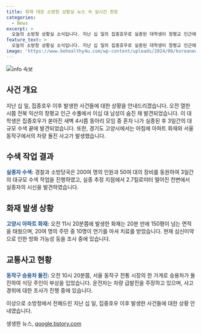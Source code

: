 ```yaml
---
title: 화재 대응 소방청 상황실 뉴스 속 실시간 현장
categories:
  - News
excerpt: >
  오늘의 소방청 상황실 소식입니다. 지난 십 일의 집중호우로 실종된 대학생이 창평교 인근에서 숨진 채 발견됐습니다. 또한, 경기도 고양시 아파트 화재와 서울 동작구 전통 시장의 차량 돌진 사고도 발생했습니다. 화재로 인한 대피와 부상자들이 발생했으며, 차량 돌진 사고로 한 명이 다쳐 병원으로 옮겨졌는데요. 현재 소방당국의 조사 중에 있습니다. 계속해서 소방청의 소식을 전달드리도록 하겠습니다.
feature_text: >
  오늘의 소방청 상황실 소식입니다. 지난 십 일의 집중호우로 실종된 대학생이 창평교 인근에서 숨진 채 발견됐습니다. 또한, 경기도 고양시 아파트 화재와 서울 동작구 전통 시장의 차량 돌진 사고도 발생했습니다. 화재로 인한 대피와 부상자들이 발생했으며, 차량 돌진 사고로 한 명이 다쳐 병원으로 옮겨졌는데요. 현재 소방당국의 조사 중에 있습니다. 계속해서 소방청의 소식을 전달드리도록 하겠습니다.
image: 'https://www.behealthy4u.com/wp-content/uploads/2024/06/koreanews.jpg'
---
```


<p><img src="https://www.behealthy4u.com/wp-content/uploads/2024/06/koreanews.jpg" alt="info 속보" /></p>

<h2 data-ke-size="size26">사건 개요</h2>

<p data-ke-size="size16">지난 십 일, 집중호우 이후 발생한 사건들에 대한 상황을 안내드리겠습니다. 오전 열한 시쯤 전북 익산의 창평교 인근 수풀에서 이십 대 남성이 숨진 채 발견되었습니다. 이 대학생은 집중호우가 쏟아진 새벽 4시쯤 동아리 모임 중 혼자 나가 실종된 후 3일간의 대규모 수색 끝에 발견되었습니다. 또한, 경기도 고양시에서는 아침에 아파트 화재와 서울 동작구에서의 차량 돌진 사고가 발생했습니다.</p>

<h2 data-ke-size="size26">수색 작업 결과</h2>

<p data-ke-size="size16"><b><span style="color: #1a5490;">실종자 수색:</span></b> 경찰과 소방당국은 200여 명의 인원과 50여 대의 장비를 동원하여 3일간의 대규모 수색 작업을 진행하였고, 실종 추정 지점에서 2.7킬로미터 떨어진 천변에서 실종자의 시신을 발견하였습니다.</p>

<h2 data-ke-size="size26">화재 발생 상황</h2>

<p data-ke-size="size16"><b><span style="color: #1a5490;">고양시 아파트 화재:</span></b> 오전 11시 20분쯤에 발생한 화재는 20분 만에 150평이 넘는 면적을 태웠으며, 20여 명의 주민 중 10명이 연기를 마셔 치료를 받았습니다. 현재 심신미약으로 인한 방화 가능성 등을 조사 중에 있습니다.</p>

<h2 data-ke-size="size26">교통사고 현황</h2>

<p data-ke-size="size16"><b><span style="color: #1a5490;">동작구 승용차 돌진:</span></b> 오전 10시 20분쯤, 서울 동작구 전통 시장의 한 가게로 승용차가 돌진하여 식당 주인이 부상을 입었습니다. 운전자는 차량 급발진을 주장하고 있으며, 사고 경위에 대한 조사가 진행 중에 있습니다.</p>

<p data-ke-size="size16">이상으로 소방청에서 전해드린 지난 십 일, 집중호우 이후 발생한 사건들에 대한 상황 안내였습니다. </p>
생생한 뉴스, <a href="https://qoogle.tistory.com" rel="dofollow">qoogle.tistory.com</a>


